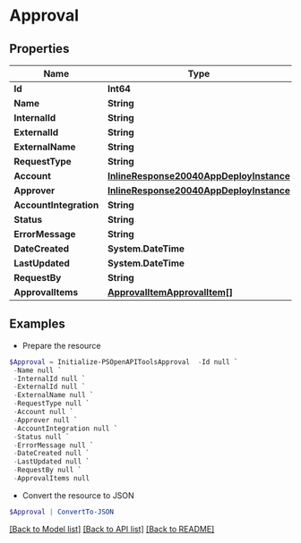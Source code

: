# Approval
## Properties

Name | Type | Description | Notes
------------ | ------------- | ------------- | -------------
**Id** | **Int64** |  | [optional] 
**Name** | **String** |  | [optional] 
**InternalId** | **String** |  | [optional] 
**ExternalId** | **String** |  | [optional] 
**ExternalName** | **String** |  | [optional] 
**RequestType** | **String** |  | [optional] 
**Account** | [**InlineResponse20040AppDeployInstance**](InlineResponse20040AppDeployInstance.md) |  | [optional] 
**Approver** | [**InlineResponse20040AppDeployInstance**](InlineResponse20040AppDeployInstance.md) |  | [optional] 
**AccountIntegration** | **String** |  | [optional] 
**Status** | **String** |  | [optional] 
**ErrorMessage** | **String** |  | [optional] 
**DateCreated** | **System.DateTime** |  | [optional] 
**LastUpdated** | **System.DateTime** |  | [optional] 
**RequestBy** | **String** |  | [optional] 
**ApprovalItems** | [**ApprovalItemApprovalItem[]**](ApprovalItemApprovalItem.md) |  | [optional] 

## Examples

- Prepare the resource
```powershell
$Approval = Initialize-PSOpenAPIToolsApproval  -Id null `
 -Name null `
 -InternalId null `
 -ExternalId null `
 -ExternalName null `
 -RequestType null `
 -Account null `
 -Approver null `
 -AccountIntegration null `
 -Status null `
 -ErrorMessage null `
 -DateCreated null `
 -LastUpdated null `
 -RequestBy null `
 -ApprovalItems null
```

- Convert the resource to JSON
```powershell
$Approval | ConvertTo-JSON
```

[[Back to Model list]](../README.md#documentation-for-models) [[Back to API list]](../README.md#documentation-for-api-endpoints) [[Back to README]](../README.md)

